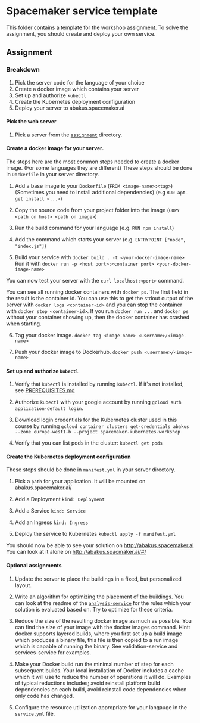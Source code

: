 # Spacemaker service template

This folder contains a template for the workshop assignment.
To solve the assignment, you should create and deploy your own service.

## Assignment

### Breakdown

1.  Pick the server code for the language of your choice
2.  Create a docker image which contains your server
3.  Set up and authorize `kubectl`
4.  Create the Kubernetes deployment configuration
5.  Deploy your server to abakus.spacemaker.ai

#### Pick the web server

1. Pick a server from the [`assignment`](.) directory.

#### Create a docker image for your server.

The steps here are the most common steps needed to create a docker image.
(For some languages they are different)
These steps should be done in `Dockerfile` in your server directory.

1. Add a base image to your `Dockerfile` (`FROM <image-name>:<tag>`)
   (Sometimes you need to install additional dependencies) (e.g `RUN apt-get install <...>`)

2. Copy the source code from your project folder into the image (`COPY <path on host> <path on image>`)

3. Run the build command for your language (e.g. `RUN npm install`)

4. Add the command which starts your server (e.g. `ENTRYPOINT ["node", "index.js"]`)

5. Build your service with `docker build . -t <your-docker-image-name>`
   Run it with `docker run -p <host port>:<container port> <your-docker-image-name>`

You can now test your server with the `curl localhost:<port>` command.

You can see all running docker containers with `docker ps`. The first field in the result is
the container id. You can use this to get the stdout output of the server with
`docker logs <container-id>` and you can stop the container with
`docker stop <container-id>`. If you run `docker run ...` and `docker ps`
without your container showing up, then the docker container has crashed when
starting.

6. Tag your docker image. `docker tag <image-name> <username>/<image-name>`

7. Push your docker image to Dockerhub. `docker push <username>/<image-name>`

#### Set up and authorize `kubectl`

1. Verify that `kubectl` is installed by running `kubectl`. If it's not installed,
   see [PREREQUISITES.md](../PREREQUISITES.md)

2. Authorize `kubectl` with your google account by running
   `gcloud auth application-default login`.

3. Download login credentials for the Kubernetes cluster used in this course by
   running `gcloud container clusters get-credentials abakus --zone europe-west1-b --project spacemaker-kubernetes-workshop`

4. Verify that you can list pods in the cluster: `kubectl get pods`

#### Create the Kubernetes deployment configuration

These steps should be done in `manifest.yml` in your server directory.

1. Pick a `path` for your application. It will be mounted on
   abakus.spacemaker.ai/<your-path>

2. Add a Deployment `kind: Deployment`

3. Add a Service `kind: Service`

4. Add an Ingress `kind: Ingress`

5. Deploy the service to Kubernetes `kubectl apply -f manifest.yml`

You should now be able to see your solution on http://abakus.spacemaker.ai
You can look at it alone on http://abakus.spacmaker.ai/#/<your-path>

#### Optional assignments

1. Update the server to place the buildings in a fixed, but personalized layout.

2. Write an algorithm for optimizing the placement of the buildings.
   You can look at the readme of the [`analysis-service`](../platform-services/analysis-service)
   for the rules which your solution is evaluated based on. Try to optimize for
   these criteria.

3. Reduce the size of the resulting docker image as much as possible. You can find the size of your image with the docker images command. Hint: docker supports layered builds, where you first set up a build image which produces a binary file, this file is then copied to a run image which is capable of running the binary. See validation-service and services-service for examples.

4) Make your Docker build run the minimal number of step for each subsequent builds. Your local installation of Docker includes a cache which it will use to reduce the number of operations it will do. Examples of typical reductions includes; avoid reinstall platform build dependencies on each build, avoid reinstall code dependencies when only code has changed.

5. Configure the resource utilization appropriate for your langauge in the `service.yml` file.

